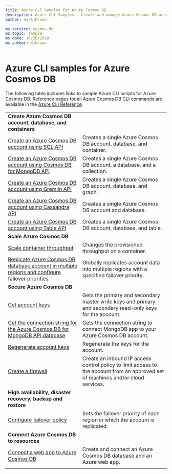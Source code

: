 ```yaml
---
title: Azure CLI Samples for Azure Cosmos DB
description: Azure CLI Samples - Create and manage Azure Cosmos DB accounts, databases, containers, regions, and firewalls. 
author: markjbrown

ms.service: cosmos-db
ms.topic: sample
ms.date: 10/26/2018
ms.author: mjbrown
---
```


# Azure CLI samples for Azure Cosmos DB

The following table includes links to sample Azure CLI scripts for Azure Cosmos DB. Reference pages for all Azure Cosmos DB CLI commands are available in the [Azure CLI Reference](/cli/azure/cosmosdb).

| |  |
|---|---|
|**Create Azure Cosmos DB account, database, and containers**||
| [Create an Azure Cosmos DB account using SQL API](scripts/create-database-account-collections-cli.md?toc=%2fcli%2fazure%2ftoc.json)| Creates a single Azure Cosmos DB account, database, and container. |
| [Create an Azure Cosmos DB account using Cosmos DB for MongoDB API](scripts/create-mongodb-database-account-cli.md?toc=%2fcli%2fazure%2ftoc.json) | Creates a single Azure Cosmos DB account, a database, and a collection. |
| [Create an Azure Cosmos DB account using Gremlin API](scripts/create-gremlin-database-account-cli.md?toc=%2fcli%2fazure%2ftoc.json) | Creates a single Azure Cosmos DB account, database, and graph. |
| [Create an Azure Cosmos DB account using Cassandra API](scripts/create-cassandra-database-account-cli.md?toc=%2fcli%2fazure%2ftoc.json) | Creates a single Azure Cosmos DB account and database. |
| [Create an Azure Cosmos DB account using Table API](scripts/create-table-database-account-cli.md?toc=%2fcli%2fazure%2ftoc.json) | Creates a single Azure Cosmos DB account, database, and table. |
|**Scale Azure Cosmos DB**||
| [Scale container throughput](scripts/scale-collection-throughput-cli.md?toc=%2fcli%2fazure%2ftoc.json) | Changes the provisioned throughput on a container.|
| [Replicate Azure Cosmos DB database account in multiple regions and configure failover priorities](scripts/scale-multiregion-cli.md?toc=%2fcli%2fazure%2ftoc.json)|Globally replicates account data into multiple regions with a specified failover priority.|
|**Secure Azure Cosmos DB**||
| [Get account keys](scripts/secure-get-account-key-cli.md?toc=%2fcli%2fazure%2ftoc.json) | Gets the primary and secondary master write keys and primary and secondary read-only keys for the account.|
| [Get the connection string for the Azure Cosmos DB for MongoDB API database](scripts/secure-mongo-connection-string-cli.md?toc=%2fcli%2fazure%2ftoc.json) | Gets the connection string to connect MongoDB app to your Azure Cosmos DB account.|
| [Regenerate account keys](scripts/secure-regenerate-key-cli.md?toc=%2fcli%2fazure%2ftoc.json)|Regenerate the keys for the account.|
| [Create a firewall](scripts/create-firewall-cli.md?toc=%2fcli%2fazure%2ftoc.json)| Create an inbound IP access control policy to limit access to the account from an approved set of machines and/or cloud services.|
|**High availability, disaster recovery, backup and restore**||
| [Configure failover policy](scripts/ha-failover-policy-cli.md?toc=%2fcli%2fazure%2ftoc.json)|Sets the failover priority of each region in which the account is replicated.|
|**Connect Azure Cosmos DB to resources**||
| [Connect a web app to Azure Cosmos DB](../app-service/scripts/cli-connect-to-documentdb.md?toc=%2fcli%2fazure%2ftoc.json)|Create and connect an Azure Cosmos DB database and an Azure web app.|
|||
